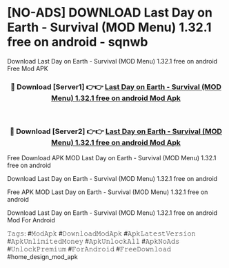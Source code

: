 # [NO-ADS] DOWNLOAD Last Day on Earth - Survival (MOD Menu) 1.32.1 free on android - sqnwb
Download Last Day on Earth - Survival (MOD Menu) 1.32.1 free on android Free Mod APK

<div align="center">
<h3>🔴 Download [Server1] 👉👉 <a href="https://apk-comot.site?title=Last_Day_on_Earth_-_Survival_(MOD_Menu)_1.32.1_free_on_android">Last Day on Earth - Survival (MOD Menu) 1.32.1 free on android Mod Apk</a></h3><br>

<h3>🔴 Download [Server2] 👉👉 <a href="https://apk-comot.site?title=Last_Day_on_Earth_-_Survival_(MOD_Menu)_1.32.1_free_on_android">Last Day on Earth - Survival (MOD Menu) 1.32.1 free on android Mod Apk</a></h3>
</div>


Free Download APK MOD Last Day on Earth - Survival (MOD Menu) 1.32.1 free on android

Download Last Day on Earth - Survival (MOD Menu) 1.32.1 free on android 

Free APK MOD Last Day on Earth - Survival (MOD Menu) 1.32.1 free on android 

Download Last Day on Earth - Survival (MOD Menu) 1.32.1 free on android Mod For Android

𝚃𝚊𝚐𝚜: #𝙼𝚘𝚍𝙰𝚙𝚔 #𝙳𝚘𝚠𝚗𝚕𝚘𝚊𝚍𝙼𝚘𝚍𝙰𝚙𝚔 #𝙰𝚙𝚔𝙻𝚊𝚝𝚎𝚜𝚝𝚅𝚎𝚛𝚜𝚒𝚘𝚗 #𝙰𝚙𝚔𝚄𝚗𝚕𝚒𝚖𝚒𝚝𝚎𝚍𝙼𝚘𝚗𝚎𝚢 #𝙰𝚙𝚔𝚄𝚗𝚕𝚘𝚌𝚔𝙰𝚕𝚕 #𝙰𝚙𝚔𝙽𝚘𝙰𝚍𝚜 #𝚄𝚗𝚕𝚘𝚌𝚔𝙿𝚛𝚎𝚖𝚒𝚞𝚖 #𝙵𝚘𝚛𝙰𝚗𝚍𝚛𝚘𝚒𝚍 #𝙵𝚛𝚎𝚎𝙳𝚘𝚠𝚗𝚕𝚘𝚊𝚍 #home_design_mod_apk